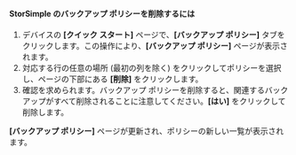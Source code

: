
<!--author=SharS last changed: 11/06/15-->

#### StorSimple のバックアップ ポリシーを削除するには
1. デバイスの **[クイック スタート]** ページで、**[バックアップ ポリシー]** タブをクリックします。この操作により、**[バックアップ ポリシー]** ページが表示されます。
2. 対応する行の任意の場所 (最初の列を除く) をクリックしてポリシーを選択し、ページの下部にある **[削除]** をクリックします。
3. 確認を求められます。バックアップ ポリシーを削除すると、関連するバックアップがすべて削除されることに注意してください。**[はい]** をクリックして削除します。

**[バックアップ ポリシー]** ページが更新され、ポリシーの新しい一覧が表示されます。

<!---HONumber=AcomDC_1217_2015-->